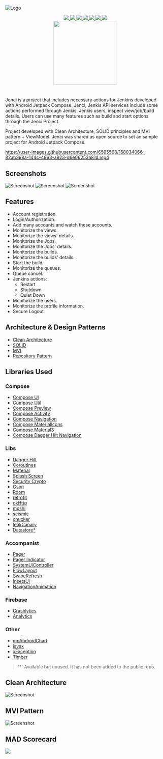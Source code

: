 ![Logo](/art/logo.png)

<p align="center">
<a href="https://developer.android.com/" target="_blank">
<img src="https://img.shields.io/badge/Android-000000?style=for-the-badge&logo=android"/>
</a>

<a href="https://kotlinlang.org" target="_blank">
<img src="https://img.shields.io/badge/Kotlin-000000?style=for-the-badge&logo=kotlin"/>
</a>

<a href="https://developer.android.com/jetpack/compose" target="_blank">
<img src="https://img.shields.io/badge/Compose-000000?style=for-the-badge&logo=jetpackcompose"/>
</a>

<a href="https://play.google.com/store/apps/details?id=com.x.jenci" target="_blank">
<img src="https://img.shields.io/badge/Beta-0.0.8-000000?style=for-the-badge&logo=googleplay&labelColor=000000"/>
</a>

<a href="#" target="_blank">
<img src="https://img.shields.io/badge/6MB-000000?style=for-the-badge"/>
</a>

<a href="https://www.jenkins.io/doc/book/using/remote-access-api/" target="_blank">
<img src="https://img.shields.io/badge/Jenkins-API-000000?style=for-the-badge&logo=Jenkins&labelColor=000000"/>
</a>

<a href="#mad-scorecard" target="_blank">
<img src="https://img.shields.io/badge/MAD-SCORECARD-000000?style=for-the-badge&logo=androidstudio&labelColor=000000"/>
</a>

<br/>

<a href="https://play.google.com/store/apps/details?id=com.x.jenci" target="_blank">
<img src="art/google_play_badge.png" width="200"/>
</a>

<!--<a href="https://play.google.com/store/apps/details?id=com.x.jenci" target="_blank">
<img src="art/fdroid_badge.png" width="200"/>
</a>-->
</p>

#

Jenci is a project that includes necessary actions for Jenkins developed with Android Jetpack Compose. Jenci, Jenkis API services include some actions
performed through Jenkis. Jenkis users, inspect view/job/build details. Users can use many features such as build and start options through the Jenci
Project.

Project developed with Clean Architecture, SOLID principles and MVI pattern + ViewModel. Jenci was shared as open source to set an sample project for
Android Jetpack Compose.

https://user-images.githubusercontent.com/6595568/158034066-82ab398a-144c-4963-a923-d6e06253a81d.mp4

## Screenshots

![Screenshot](/art/presentation-0.svg)
![Screenshot](/art/presentation-1.svg)
![Screenshot](/art/presentation-2.svg)

## Features

- Account registration.
- Login/Authorization.
- Add many accounts and watch these accounts.
- Monitorize the views.
- Monitorize the views' details.
- Monitorize the Jobs.
- Monitorize the Jobs' details.
- Monitorize the builds.
- Monitorize the bulids' details.
- Start the build.
- Monitorize the queues.
- Queue cancel.
- Jenkins actions:
  - Restart
  - Shutdown
  - Quiet Down
- Monitorize the users.
- Monitorize the profile information.
- Secure Logout

## Architecture & Design Patterns

* [Clean Architecture](#clean-architecture)
* [SOLID](#)
* [MVI](#mvi-pattern)
* [Repository Pattern](#)

## Libraries Used

### Compose

* [Compose UI](#)
* [Compose Util](#)
* [Compose Preview](#)
* [Compose Activity](#)
* [Compose Navigation](/presentation/src/main/java/com/x/presentation/navigation)
* [Compose MaterialIcons](#)
* [Compose Material3](/presentation/src/main/java/com/x/presentation/ui/theme)
* [Compose Dagger Hilt Navigation](#)

### Libs

* [Dagger Hilt](/presentation/src/main/java/com/x/presentation/di)
* [Coroutines](#)
* [Material](#)
* [Splash Screen](/presentation/src/main/java/com/x/presentation/scene/splash/SplashActivity.kt#L38)
* [Security Crypto](/data/src/main/java/com/x/data/cache/CachePreferencesImpl.kt#L20)
* [Gson](/data/src/main/java/com/x/data/util/GsonHelper.kt)
* [Room](/data/src/main/java/com/x/data/db)
* [retrofit](/presentation/src/main/java/com/x/presentation/di/ApiModule.kt)
* [okHttp](/presentation/src/main/java/com/x/presentation/di/ApiModule.kt#L90)
* [moshi](/data/src/main/java/com/x/data/util/MoshiHelper.kt)
* [seismic](/presentation/src/main/java/com/x/presentation/util/ShakeUtil.kt)
* [chucker](/presentation/src/main/java/com/x/presentation/di/ApiModule.kt#L64)
* [leakCanary](#)
* [Datastore*](/data/src/main/java/com/x/data/store)

### Accompanist

* [Pager](/presentation/src/main/java/com/x/presentation/scene/account/login/LoginScreen.kt#L378)
* [Pager Indicator](/presentation/src/main/java/com/x/presentation/scene/account/login/LoginScreen.kt#L415)
* [SystemUiController](/presentation/src/main/java/com/x/presentation/scene/main/MainActivity.kt#L36)
* [FlowLayout](/presentation/src/main/java/com/x/presentation/scene/main/dashboard/DashboardScreen.kt#L616)
* [SwipeRefresh](/presentation/src/main/java/com/x/presentation/scene/main/dashboard/DashboardScreen.kt#L172)
* [InsetsUi](/presentation/src/main/java/com/x/presentation/scene/main/job/detail/JobDetailScreen.kt#L296)
* [NavigationAnimation](/presentation/src/main/java/com/x/presentation/ui/composable/NavAnimation.kt)

### Firebase

* [Crashlytics](#)
* [Analytics](#)

### Other

* [mpAndroidChart](/presentation/src/main/java/com/x/presentation/ui/composable/Chart.kt)
* [javax](#)
* [xException](/presentation/src/main/java/com/x/presentation/JenciApp.kt#L20)
* [Timber](/common/src/main/java/com/x/common/logger/LoggerImpl.kt)

> '*' Available but unused. It has not been added to the public repo.

## Clean Architecture

![Screenshot](/art/presentation-3.png)

## MVI Pattern

![Screenshot](/art/presentation-4.png)

## MAD Scorecard

<a href="https://madscorecard.withgoogle.com/scorecard/share/1775169999/">
<img src="art/MAD.png"/>
</a>